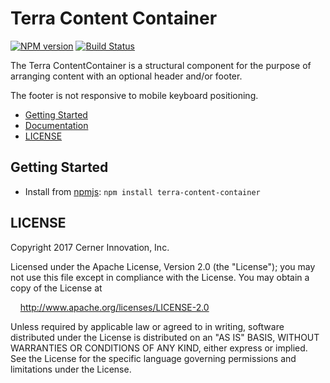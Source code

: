 # Terra Content Container


[![NPM version](http://img.shields.io/npm/v/terra-content-container.svg)](https://www.npmjs.org/package/terra-content-container)
[![Build Status](https://travis-ci.org/cerner/terra-core.svg?branch=master)](https://travis-ci.org/cerner/terra-core)

The Terra ContentContainer is a structural component for the purpose of arranging content with an optional header and/or footer.

The footer is not responsive to mobile keyboard positioning.

- [Getting Started](#getting-started)
- [Documentation](https://github.com/cerner/terra-core/tree/master/packages/terra-content-container/docs)
- [LICENSE](#license)

## Getting Started

- Install from [npmjs](https://www.npmjs.com): `npm install terra-content-container`

## LICENSE

Copyright 2017 Cerner Innovation, Inc.

Licensed under the Apache License, Version 2.0 (the "License"); you may not use this file except in compliance with the License. You may obtain a copy of the License at

&nbsp;&nbsp;&nbsp;&nbsp;http://www.apache.org/licenses/LICENSE-2.0

Unless required by applicable law or agreed to in writing, software distributed under the License is distributed on an "AS IS" BASIS, WITHOUT WARRANTIES OR CONDITIONS OF ANY KIND, either express or implied. See the License for the specific language governing permissions and limitations under the License.
